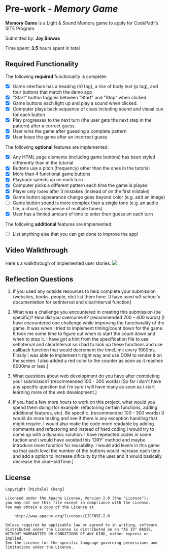 # Pre-work - *Memory Game*

**Memory Game** is a Light & Sound Memory game to apply for CodePath's SITE Program. 

Submitted by: **Joy Biswas**

Time spent: **3.5** hours spent in total

## Required Functionality

The following **required** functionality is complete:

* [x] Game interface has a heading (h1 tag), a line of body text (p tag), and four buttons that match the demo app
* [x] "Start" button toggles between "Start" and "Stop" when clicked. 
* [x] Game buttons each light up and play a sound when clicked. 
* [x] Computer plays back sequence of clues including sound and visual cue for each button
* [x] Play progresses to the next turn (the user gets the next step in the pattern) after a correct guess. 
* [x] User wins the game after guessing a complete pattern
* [x] User loses the game after an incorrect guess

The following **optional** features are implemented:

* [x] Any HTML page elements (including game buttons) has been styled differently than in the tutorial
* [x] Buttons use a pitch (frequency) other than the ones in the tutorial
* [x] More than 4 functional game buttons
* [x] Playback speeds up on each turn
* [x] Computer picks a different pattern each time the game is played
* [x] Player only loses after 3 mistakes (instead of on the first mistake)
* [x] Game button appearance change goes beyond color (e.g. add an image)
* [ ] Game button sound is more complex than a single tone (e.g. an audio file, a chord, a sequence of multiple tones)
* [x] User has a limited amount of time to enter their guess on each turn

The following **additional** features are implemented:

- [ ] List anything else that you can get done to improve the app!

## Video Walkthrough

Here's a walkthrough of implemented user stories:
![](https://i.imgur.com/3PeuE0h.gif)



## Reflection Questions
1. If you used any outside resources to help complete your submission (websites, books, people, etc) list them here. 
[I have used w3 school's documentation for setInterval and clearInterval function]

2. What was a challenge you encountered in creating this submission (be specific)? How did you overcome it? (recommended 200 - 400 words) 
[I have encountered one challenge while improving the functionality of the game. It was when i tried to implement timing/count down for the game. It took me some time to figure out when to start the count down and when to stop it. I have got a hint from the specification file to use setInterval and clearInterval so i had to look up these functions and use callback function that would decrement the timeLimit every 1000ms. Finally i was able to implement it right way and use DOM to render it on the screen. I also added a red color to the counter as soon as it reaches 6000ms or less.]

3. What questions about web development do you have after completing your submission? (recommended 100 - 300 words) 
[So far i don't have any specific question but i'm sure i will have many as soon as i start learning more of the web development.]

4. If you had a few more hours to work on this project, what would you spend them doing (for example: refactoring certain functions, adding additional features, etc). Be specific. (recommended 100 - 300 words) 
[I would do more testing and see if there is any exception handling that might require. I would also make the code more readable by adding comments and refactoring and instead of hard coding i would try to come up with a dynamic solution. I have repeacted codes in some fuction and i would have avoided this 'DRY' method and maybe introduce more function for reusability. I would add levels in this game so that each level the number of the buttons would increase each time and add a option to increase dificulty by the user and it would basically decrease the clueHoldTime.]



## License

    Copyright [Michelel Cheng]

    Licensed under the Apache License, Version 2.0 (the "License");
    you may not use this file except in compliance with the License.
    You may obtain a copy of the License at

        http://www.apache.org/licenses/LICENSE-2.0

    Unless required by applicable law or agreed to in writing, software
    distributed under the License is distributed on an "AS IS" BASIS,
    WITHOUT WARRANTIES OR CONDITIONS OF ANY KIND, either express or implied.
    See the License for the specific language governing permissions and
    limitations under the License.
